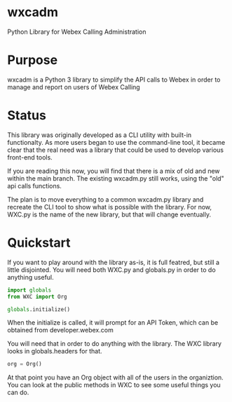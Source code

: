 # wxcadm
Python Library for Webex Calling Administration

# Purpose
wxcadm is a Python 3 library to simplify the API calls to Webex in order to manage and report on users of Webex Calling

# Status
This library was originally developed as a CLI utility with built-in functionalty. As more users began to use the command-line tool, it became clear that the real need was a library that could be used to develop various front-end tools.

If you are reading this now, you will find that there is a mix of old and new within the main branch. The existing wxcadm.py still works, using the "old" api calls functions.

The plan is to move everything to a common wxcadm.py library and recreate the CLI tool to show what is possible with the library. For now, WXC.py is the name of the new library, but that will change eventually.

# Quickstart
If you want to play around with the library as-is, it is full featred, but still a little disjointed. You will need both WXC.py and globals.py in order to do anything useful.

``` python
import globals
from WXC import Org

globals.initialize()
```

When the initialize is called, it will prompt for an API Token, which can be obtained from developer.webex.com

You will need that in order to do anything with the library. The WXC library looks in globals.headers for that.

``` python
org = Org()
```

At that point you have an Org object with all of the users in the organiztion. You can look at the public methods in WXC to see some useful things you can do.

